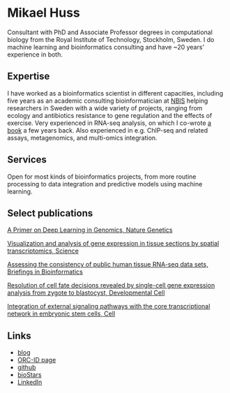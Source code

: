 # Mikael Huss
Consultant with PhD and Associate Professor degrees in computational biology from the Royal Institute of Technology, Stockholm, Sweden. 
I do machine learning and bioinformatics consulting and have ~20 years' experience in both.

## Expertise
I have worked as a bioinformatics scientist in different capacities, including five years as an academic consulting bioinformatician at [NBIS](http://nbis.se) helping researchers in Sweden with a wide variety of projects, ranging from ecology and antibiotics resistance to gene regulation and the effects of exercise. Very experienced in RNA-seq analysis, on which I co-wrote [a book](https://www.amazon.com/RNA-seq-Data-Analysis-Mathematical-Computational/dp/1466595000) a few years back. Also experienced in e.g. ChIP-seq and related assays, metagenomics, and multi-omics integration. 

## Services
Open for most kinds of bioinformatics projects, from more routine processing to data integration and predictive models using machine learning.

## Select publications

[A Primer on Deep Learning in Genomics, Nature Genetics](https://doi.org/10.1038/s41588-018-0295-5)

[Visualization and analysis of gene expression in tissue sections by spatial transcriptomics, Science](https://doi.org/10.1126/science.aaf2403)

[Assessing the consistency of public human tissue RNA-seq data sets, Briefings in Bioinformatics](https://doi.org/10.1093/bib/bbv017)

[Resolution of cell fate decisions revealed by single-cell gene expression analysis from zygote to blastocyst, Developmental Cell](https://doi.org/10.1016/j.devcel.2010.02.012)

[Integration of external signaling pathways with the core transcriptional network in embryonic stem cells, Cell](https://doi.org/10.1016/j.cell.2008.04.043)

## Links
- [blog](https://followthedata.wordpress.com/)
- [ORC-ID page](https://orcid.org/0000-0003-0839-2451)
- [github](https://github.com/hussius)
- [bioStars](https://www.biostars.org/u/91/)
- [LinkedIn](https://www.linkedin.com/in/mikaelhuss/)
